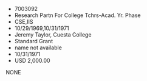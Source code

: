 * 7003092
* Research Partn For College Tchrs-Acad. Yr. Phase
* CSE,IIS
* 10/29/1969,10/31/1971
* Jeremy Taylor, Cuesta College
* Standard Grant
*   name not available
* 10/31/1971
* USD 2,000.00

NONE